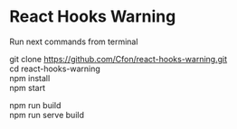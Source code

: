 # React Hooks Warning

Run next commands from terminal

git clone https://github.com/Cfon/react-hooks-warning.git <br>
cd react-hooks-warning <br>
npm install <br>
npm start <br>

npm run build <br>
npm run serve build <br>